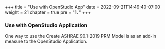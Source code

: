 +++
title = "Use with OpenStudio App"
date = 2022-09-21T14:49:40-07:00
weight = 21
chapter = true
pre = "<b>1. </b>"
+++

### Use with OpenStudio Application

One way to use the Create ASHRAE 90.1-2019 PRM Model is as an add-in measure to the OpenStudio Application.


